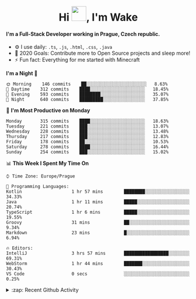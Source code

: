 <h1 align="center">Hi <img src="https://raw.githubusercontent.com/MrWakeCZ/MrWakeCZ/master/Hi.gif" width="40px" />, I'm Wake</h1>

#### I'm a Full-Stack Developer working in Prague, Czech republic.
- ⚙️ I use daily: `.ts`, `.js`, `.html`, `.css`, `.java`
- 🥅 2020 Goals: Contribute more to Open Source projects and sleep more!
- ⚡ Fun fact: Everything for me started with Minecraft

<!--START_SECTION:waka-->
**I'm a Night 🦉** 

```text
🌞 Morning    146 commits    ██░░░░░░░░░░░░░░░░░░░░░░░   8.63% 
🌆 Daytime    312 commits    ████░░░░░░░░░░░░░░░░░░░░░   18.45% 
🌃 Evening    593 commits    ████████░░░░░░░░░░░░░░░░░   35.07% 
🌙 Night      640 commits    █████████░░░░░░░░░░░░░░░░   37.85%

```
📅 **I'm Most Productive on Monday** 

```text
Monday       315 commits    ████░░░░░░░░░░░░░░░░░░░░░   18.63% 
Tuesday      221 commits    ███░░░░░░░░░░░░░░░░░░░░░░   13.07% 
Wednesday    228 commits    ███░░░░░░░░░░░░░░░░░░░░░░   13.48% 
Thursday     217 commits    ███░░░░░░░░░░░░░░░░░░░░░░   12.83% 
Friday       178 commits    ██░░░░░░░░░░░░░░░░░░░░░░░   10.53% 
Saturday     278 commits    ████░░░░░░░░░░░░░░░░░░░░░   16.44% 
Sunday       254 commits    ███░░░░░░░░░░░░░░░░░░░░░░   15.02%

```


📊 **This Week I Spent My Time On** 

```text
⌚︎ Time Zone: Europe/Prague

💬 Programming Languages: 
Kotlin                   1 hr 57 mins        ████████░░░░░░░░░░░░░░░░░   34.33% 
Java                     1 hr 11 mins        █████░░░░░░░░░░░░░░░░░░░░   20.74% 
TypeScript               1 hr 6 mins         █████░░░░░░░░░░░░░░░░░░░░   19.55% 
Groovy                   31 mins             ██░░░░░░░░░░░░░░░░░░░░░░░   9.34% 
Markdown                 23 mins             █░░░░░░░░░░░░░░░░░░░░░░░░   6.94%

🔥 Editors: 
IntelliJ                 3 hrs 57 mins       █████████████████░░░░░░░░   69.31% 
WebStorm                 1 hr 44 mins        ███████░░░░░░░░░░░░░░░░░░   30.43% 
VS Code                  0 secs              ░░░░░░░░░░░░░░░░░░░░░░░░░   0.25%

```


<!--END_SECTION:waka-->

<details>
  <summary>:zap: Recent Github Activity</summary>

<!--START_SECTION:activity-->
1. 🎉 Merged PR [#6](https://github.com/craftmania-cz/craftlobby/pull/6) in [craftmania-cz/craftlobby](https://github.com/craftmania-cz/craftlobby)
2. 🎉 Merged PR [#14](https://github.com/craftmania-cz/craftmanager/pull/14) in [craftmania-cz/craftmanager](https://github.com/craftmania-cz/craftmanager)
3. 🎉 Merged PR [#89](https://github.com/waked-cz/corgi/pull/89) in [waked-cz/corgi](https://github.com/waked-cz/corgi)
4. 🎉 Merged PR [#2](https://github.com/craftmania-cz/craftcore/pull/2) in [craftmania-cz/craftcore](https://github.com/craftmania-cz/craftcore)
5. 🎉 Merged PR [#7](https://github.com/craftmania-cz/craftlobby/pull/7) in [craftmania-cz/craftlobby](https://github.com/craftmania-cz/craftlobby)
<!--END_SECTION:activity-->

</details>
